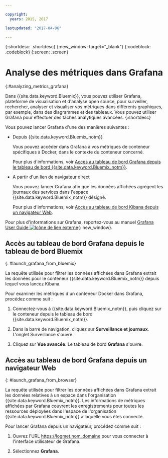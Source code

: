 ```yaml
---

copyright:
  years: 2015, 2017

lastupdated: "2017-04-06"

---
```



{:shortdesc: .shortdesc}
{:new_window: target="_blank"}
{:codeblock: .codeblock}
{:screen: .screen}

# Analyse des métriques dans Grafana
{:#analyzing_metrics_grafana}

Dans {{site.data.keyword.Bluemix}}, vous pouvez utiliser Grafana, plateforme de visualisation et d'analyse open source, pour surveiller, rechercher, analyser et visualiser vos métriques dans différents graphiques, par exemple, dans des diagrammes et des tableaux. Vous pouvez utiliser Grafana pour effectuer des tâches analytiques avancées.
{:shortdesc}

Vous pouvez lancer Grafana d'une des manières suivantes :

* Depuis {{site.data.keyword.Bluemix_notm}}

    Vous pouvez accéder dans Grafana à vos métriques de conteneur spécifiques à Docker, dans le contexte du conteneur concerné. 
    
    Pour plus d'informations, voir [Accès au tableau de bord Grafana depuis le tableau de bord {{site.data.keyword.Bluemix_notm}}](monitoring_analyzing_metrics_grafana.html#launch_grafana_from_bluemix).

* A partir d'un lien de navigateur direct

    Vous pouvez lancer Grafana afin que les données affichées agrègent les journaux des services dans l'espace {{site.data.keyword.Bluemix_notm}} désigné.
    
    Pour plus d'informations, voir [Accès au tableau de bord Kibana depuis un navigateur Web](monitoring_analyzing_metrics_grafana.html#launch_grafana_from_browser).
    
Pour plus d'informations sur Grafana, reportez-vous au manuel [Grafana User Guide ![Icône de lien externe](../../../icons/launch-glyph.svg "Icône de lien externe")](http://docs.grafana.org/guides/getting_started/){: new_window}.


##  Accès au tableau de bord Grafana depuis le tableau de bord Bluemix
{: #launch_grafana_from_bluemix}

La requête utilisée pour filtrer les données affichées dans Grafana extrait les données pour le conteneur {{site.data.keyword.Bluemix_notm}} depuis lequel vous lancez Kibana. 

Pour examiner les métriques d'un conteneur Docker dans Grafana, procédez comme suit :

1. Connectez-vous à {{site.data.keyword.Bluemix_notm}}, puis cliquez sur le conteneur depuis le tableau de bord {{site.data.keyword.Bluemix_notm}}. 
    
2. Dans la barre de navigation, cliquez sur **Surveillance et journaux**. L'onglet Surveillance s'ouvre. 
    
3. Cliquez sur **Vue avancée**. Le tableau de bord **Grafana** s'ouvre.


##  Accès au tableau de bord Grafana depuis un navigateur Web
{: #launch_grafana_from_browser}

La requête utilisée pour filtrer les données affichées dans Grafana extrait les données relatives à un espace dans l'organisation {{site.data.keyword.Bluemix_notm}}. Les informations de métriques affichées par Grafana couvrent les enregistrements pour toutes les ressources déployées dans l'espace de l'organisation {{site.data.keyword.Bluemix_notm}} à laquelle vous êtes connecté.

Pour lancer Grafana depuis un navigateur, procédez comme suit :

1. Ouvrez l'URL [https://logmet.<span class="keyword" data-hd-keyref="DomainName">nom_domaine</span>](https://logmet.{DomainName}) pour vous connecter à l'interface utilisateur de Grafana.

2. Sélectionnez **Grafana**.
     

